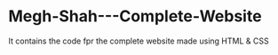 # Megh-Shah---Complete-Website
It contains the code fpr the complete website made using HTML &amp; CSS
